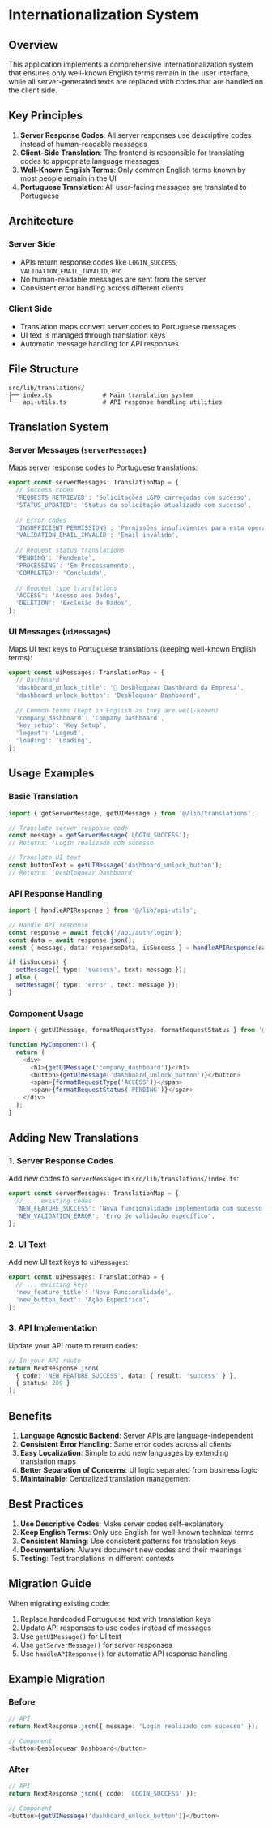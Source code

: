 # Internationalization System

## Overview

This application implements a comprehensive internationalization system that ensures only well-known English terms remain in the user interface, while all server-generated texts are replaced with codes that are handled on the client side.

## Key Principles

1. **Server Response Codes**: All server responses use descriptive codes instead of human-readable messages
2. **Client-Side Translation**: The frontend is responsible for translating codes to appropriate language messages
3. **Well-Known English Terms**: Only common English terms known by most people remain in the UI
4. **Portuguese Translation**: All user-facing messages are translated to Portuguese

## Architecture

### Server Side
- APIs return response codes like `LOGIN_SUCCESS`, `VALIDATION_EMAIL_INVALID`, etc.
- No human-readable messages are sent from the server
- Consistent error handling across different clients

### Client Side
- Translation maps convert server codes to Portuguese messages
- UI text is managed through translation keys
- Automatic message handling for API responses

## File Structure

```
src/lib/translations/
├── index.ts              # Main translation system
└── api-utils.ts          # API response handling utilities
```

## Translation System

### Server Messages (`serverMessages`)

Maps server response codes to Portuguese translations:

```typescript
export const serverMessages: TranslationMap = {
  // Success codes
  'REQUESTS_RETRIEVED': 'Solicitações LGPD carregadas com sucesso',
  'STATUS_UPDATED': 'Status da solicitação atualizado com sucesso',
  
  // Error codes
  'INSUFFICIENT_PERMISSIONS': 'Permissões insuficientes para esta operação',
  'VALIDATION_EMAIL_INVALID': 'Email inválido',
  
  // Request status translations
  'PENDING': 'Pendente',
  'PROCESSING': 'Em Processamento',
  'COMPLETED': 'Concluída',
  
  // Request type translations
  'ACCESS': 'Acesso aos Dados',
  'DELETION': 'Exclusão de Dados',
};
```

### UI Messages (`uiMessages`)

Maps UI text keys to Portuguese translations (keeping well-known English terms):

```typescript
export const uiMessages: TranslationMap = {
  // Dashboard
  'dashboard_unlock_title': '🔐 Desbloquear Dashboard da Empresa',
  'dashboard_unlock_button': 'Desbloquear Dashboard',
  
  // Common terms (kept in English as they are well-known)
  'company_dashboard': 'Company Dashboard',
  'key_setup': 'Key Setup',
  'logout': 'Logout',
  'loading': 'Loading',
};
```

## Usage Examples

### Basic Translation

```typescript
import { getServerMessage, getUIMessage } from '@/lib/translations';

// Translate server response code
const message = getServerMessage('LOGIN_SUCCESS');
// Returns: 'Login realizado com sucesso'

// Translate UI text
const buttonText = getUIMessage('dashboard_unlock_button');
// Returns: 'Desbloquear Dashboard'
```

### API Response Handling

```typescript
import { handleAPIResponse } from '@/lib/api-utils';

// Handle API response
const response = await fetch('/api/auth/login');
const data = await response.json();
const { message, data: responseData, isSuccess } = handleAPIResponse(data);

if (isSuccess) {
  setMessage({ type: 'success', text: message });
} else {
  setMessage({ type: 'error', text: message });
}
```

### Component Usage

```typescript
import { getUIMessage, formatRequestType, formatRequestStatus } from '@/lib/translations';

function MyComponent() {
  return (
    <div>
      <h1>{getUIMessage('company_dashboard')}</h1>
      <button>{getUIMessage('dashboard_unlock_button')}</button>
      <span>{formatRequestType('ACCESS')}</span>
      <span>{formatRequestStatus('PENDING')}</span>
    </div>
  );
}
```

## Adding New Translations

### 1. Server Response Codes

Add new codes to `serverMessages` in `src/lib/translations/index.ts`:

```typescript
export const serverMessages: TranslationMap = {
  // ... existing codes
  'NEW_FEATURE_SUCCESS': 'Nova funcionalidade implementada com sucesso',
  'NEW_VALIDATION_ERROR': 'Erro de validação específico',
};
```

### 2. UI Text

Add new UI text keys to `uiMessages`:

```typescript
export const uiMessages: TranslationMap = {
  // ... existing keys
  'new_feature_title': 'Nova Funcionalidade',
  'new_button_text': 'Ação Específica',
};
```

### 3. API Implementation

Update your API route to return codes:

```typescript
// In your API route
return NextResponse.json(
  { code: 'NEW_FEATURE_SUCCESS', data: { result: 'success' } },
  { status: 200 }
);
```

## Benefits

1. **Language Agnostic Backend**: Server APIs are language-independent
2. **Consistent Error Handling**: Same error codes across all clients
3. **Easy Localization**: Simple to add new languages by extending translation maps
4. **Better Separation of Concerns**: UI logic separated from business logic
5. **Maintainable**: Centralized translation management

## Best Practices

1. **Use Descriptive Codes**: Make server codes self-explanatory
2. **Keep English Terms**: Only use English for well-known technical terms
3. **Consistent Naming**: Use consistent patterns for translation keys
4. **Documentation**: Always document new codes and their meanings
5. **Testing**: Test translations in different contexts

## Migration Guide

When migrating existing code:

1. Replace hardcoded Portuguese text with translation keys
2. Update API responses to use codes instead of messages
3. Use `getUIMessage()` for UI text
4. Use `getServerMessage()` for server responses
5. Use `handleAPIResponse()` for automatic API response handling

## Example Migration

### Before
```typescript
// API
return NextResponse.json({ message: 'Login realizado com sucesso' });

// Component
<button>Desbloquear Dashboard</button>
```

### After
```typescript
// API
return NextResponse.json({ code: 'LOGIN_SUCCESS' });

// Component
<button>{getUIMessage('dashboard_unlock_button')}</button>
```
